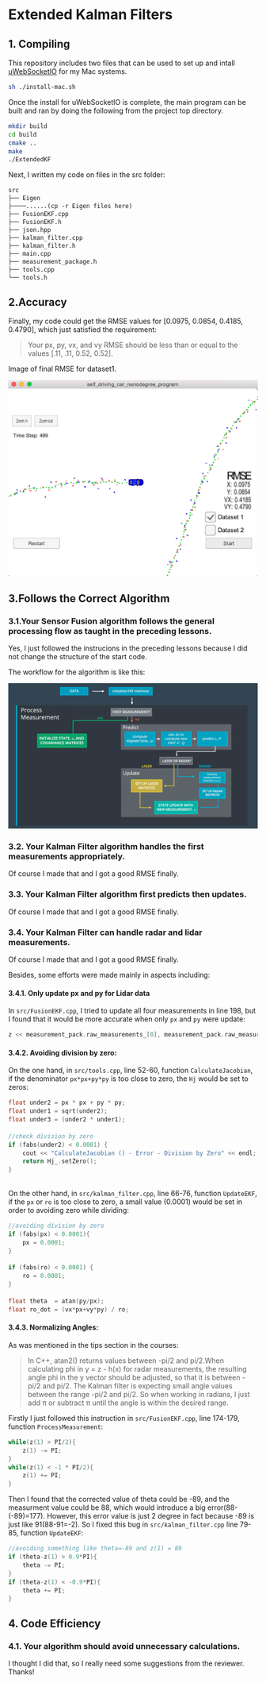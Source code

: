 # Extended Kalman Filters

## 1. Compiling


This repository includes two files that can be used to set up and intall [uWebSocketIO](https://github.com/uWebSockets/uWebSockets) for my Mac systems. 

```bash
sh ./install-mac.sh
```

Once the install for uWebSocketIO is complete, the main program can be built and ran by doing the following from the project top directory.

```bash
mkdir build
cd build
cmake ..
make
./ExtendedKF
```

Next, I written my code on files in the src folder:

```
src
├── Eigen
├────......(cp -r Eigen files here)
├── FusionEKF.cpp
├── FusionEKF.h
├── json.hpp
├── kalman_filter.cpp
├── kalman_filter.h
├── main.cpp
├── measurement_package.h
├── tools.cpp
└── tools.h

```

## 2.Accuracy

Finally, my code could get the RMSE values for [0.0975, 0.0854, 0.4185, 0.4790], which just satisfied the requirement:

> Your px, py, vx, and vy RMSE should be less than or equal to the values [.11, .11, 0.52, 0.52].

Image of final RMSE for dataset1.

![png](./images/imageAccuracy.png)


## 3.Follows the Correct Algorithm

### 3.1.Your Sensor Fusion algorithm follows the general processing flow as taught in the preceding lessons.

Yes, I just followed the instrucions in the preceding lessons because I did not change the structure of the start code.

The workflow for the algorithm is like this:

![png](./images/Imagealgorithm.png)

### 3.2. Your Kalman Filter algorithm handles the first measurements appropriately.

Of course I made that and I got a good RMSE finally.

### 3.3. Your Kalman Filter algorithm first predicts then updates.

Of course I made that and I got a good RMSE finally.

### 3.4. Your Kalman Filter can handle radar and lidar measurements.

Of course I made that and I got a good RMSE finally.

Besides, some efforts were made mainly in aspects including:

#### 3.4.1. Only update px and py for Lidar data

In `src/FusionEKF.cpp`, I tried to update all four measurements in line 198, but I found that it would be more accurate when only `px` and `py` were update:

```c
z << measurement_pack.raw_measurements_[0], measurement_pack.raw_measurements_[1];
```

#### 3.4.2. Avoiding division by zero:

On the one hand, in `src/tools.cpp`, line 52-60, function `CalculateJacobian`, if the denominator `px*px+py*py` is too close to zero, the `Hj` would be set to zeros:

```c
float under2 = px * px + py * py;
float under1 = sqrt(under2);
float under3 = (under2 * under1);
    
//check division by zero
if (fabs(under2) < 0.0001) {
	cout << "CalculateJacobian () - Error - Division by Zero" << endl;
	return Hj_.setZero();
}
    
```
On the other hand, in `src/kalman_filter.cpp`, line 66-76, function `UpdateEKF`, if the `px` or `ro` is too close to zero, a small value (0.0001) would be set in order to avoiding zero while dividing:

```c
//avoiding division by zero
if (fabs(px) < 0.0001){
	px = 0.0001;
}
    
if (fabs(ro) < 0.0001) {
	ro = 0.0001;
}
    
float theta  = atan(py/px);
float ro_dot = (vx*px+vy*py) / ro;
```

#### 3.4.3. Normalizing Angles:

As was mentioned in the tips section in the courses:

>In C++, atan2() returns values between -pi/2 and pi/2.When calculating phi in y = z - h(x) for radar measurements, the resulting angle phi in the y vector should be adjusted, so that it is between -pi/2 and pi/2. The Kalman filter is expecting small angle values between the range -pi/2 and pi/2. So when working in radians, I just add π or subtract π until the angle is within the desired range.

Firstly I just followed this instruction in `src/FusionEKF.cpp`, line 174-179, function `ProcessMeasurement`:

```c
while(z(1) > PI/2){
    z(1) -= PI;
}
while(z(1) < -1 * PI/2){
	z(1) += PI;
}
```

Then I found that the corrected value of theta could be -89, and the measurment value could be 88, which would introduce a big error(88-(-89)=177). However, this error value is just 2 degree in fact because -89 is just like 91(88-91=-2). So I fixed this bug in `src/kalman_filter.cpp` line 79-85, function `UpdateEKF`:

```c
//avoiding something like theta=-89 and z(1) = 89
if (theta-z(1) > 0.9*PI){
	theta -= PI;
}
if (theta-z(1) < -0.9*PI){
	theta += PI;
}
```

## 4. Code Efficiency

### 4.1. Your algorithm should avoid unnecessary calculations.

I thought I did that, so I really need some suggestions from the reviewer. Thanks!